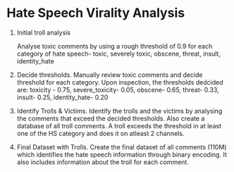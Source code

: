# Hate Speech Virality Analysis

1. Initial troll analysis

   Analyse toxic comments by using a rough threshold of 0.9 for each category of hate speech- toxic, severely toxic, obscene, threat, insult, identity_hate

2. Decide thresholds. 
   Manually review toxic comments and decide threshold for each category.
   Upon inspection, the thresholds dedcided are:
   toxicity - 0.75, severe_toxicity- 0.05, obscene- 0.65, threat- 0.33, insult- 0.25, identity_hate- 0.20
   
3. Identify Trolls & Victims. 
   Identify the trolls and the victims by analysing the comments that exceed the decided thresholds. Also create a database of all troll comments. 
   A troll exceeds  the threshold in at least one of the HS category and does it on atleast 2 channels. 
   
4. Final Dataset with Trolls. 
   Create the final dataset of all comments (110M) which identifies the hate speech information through binary encoding. It also includes information about the troll for each comment. 

